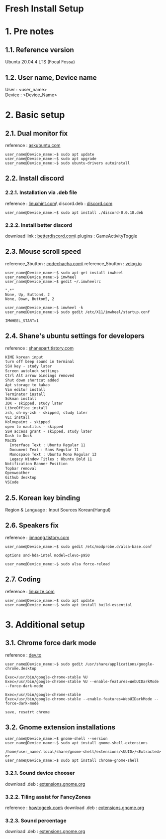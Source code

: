 Fresh Install Setup
===

# 1. Pre notes
## 1.1. Reference version
Ubuntu 20.04.4 LTS (Focal Fossa)

## 1.2. User name, Device name
User : <user_name>\
Device : <Device_Name>

# 2. Basic setup
## 2.1. Dual monitor fix
reference : [askubuntu.com](https://askubuntu.com/questions/1230924/ubuntu-20-04-does-not-recognize-second-monitor, "https://askubuntu.com/questions/1230924/ubuntu-20-04-does-not-recognize-second-monitor")
```console
user_name@Device_name:~$ sudo apt update
user_name@Device_name:~$ sudo apt upgrade
user_name@Device_name:~$ sudo ubuntu-drivers autoinstall
```

## 2.2. Install discord
### 2.2.1. Installation via .deb file
reference : [linuxhint.com](https://linuxhint.com/install-discord-ubuntu22-04/, "https://linuxhint.com/install-discord-ubuntu22-04/")\
discord.deb : [discord.com](https://discord.com/download, "https://discord.com/download")
```console
user_name@Device_name:~$ sudo apt install ./discord-0.0.18.deb
```

### 2.2.2. Install better discord
download link : [betterdiscord.com](https://betterdiscord.app/, "https://betterdiscord.app/")\
plugins : GameActivityToggle

## 2.3. Mouse scroll speed
reference_3button : [codechacha.com](https://codechacha.com/ko/linux-imwheel/, "https://codechacha.com/ko/linux-imwheel/")\
reference_5button : [velog.io](https://velog.io/@ruby/Ubuntu%EC%97%90%EC%84%9C-imwheel%EB%A1%9C-%EC%8A%A4%ED%81%AC%EB%A1%A4-%EC%86%8D%EB%8F%84-%EC%A1%B0%EC%A0%88, "https://velog.io/@ruby/Ubuntu%EC%97%90%EC%84%9C-imwheel%EB%A1%9C-%EC%8A%A4%ED%81%AC%EB%A1%A4-%EC%86%8D%EB%8F%84-%EC%A1%B0%EC%A0%88")
```console
user_name@Device_name:~$ sudo apt-get install imwheel
user_name@Device_name:~$ imwheel
user_name@Device_name:~$ gedit ~/.imwheelrc

".*"
None, Up, Button4, 2
None, Down, Button5, 2

user_name@Device_name:~$ imwheel -k
user_name@Device_name:~$ sudo gedit /etc/X11/imwheel/startup.conf

IMWHEEL_START=1

```

## 2.4. Shane's ubuntu settings for developers
reference : [shanepart.tistory.com](https://shanepark.tistory.com/242, "https://shanepark.tistory.com/242")
```txt
KIME korean input
turn off beep sound in terminal
SSH key - study later
Screen autolock settings
Ctrl Alt arrow bindings removed
Shut down shortcut added
Apt storage to kakao
Vim editor install
Terminator install
Sdkman install
JDK - skipped, study later
LibreOffice install
zsh, oh-my-zsh - skipped, study later
VLC install
Koloupaint - skipped
open to nautilus - skipped
SSH access grant - skipped, study later
Dash to Dock
MacOS
  Interface Text : Ubuntu Regular 11
  Document Text : Sans Regular 11
  Monospace Text : Ubuntu Mono Regular 13
  Legacy Window Titles : Ubuntu Bold 11
Notification Banner Position
Topbar removal
Openweather
Github desktop
VSCode
```

## 2.5. Korean key binding
Region & Language : Input Sources Korean(Hangul)

## 2.6. Speakers fix
reference : [jimnong.tistory.com](https://jimnong.tistory.com/1048, "https://jimnong.tistory.com/1048")
```console
user_name@Device_name:~$ sudo gedit /etc/modprobe.d/alsa-base.conf

options snd-hda-intel model=clevo-p950

user_name@Device_name:~$ sudo alsa force-reload
```

## 2.7. Coding
reference : [linuxize.com](https://linuxize.com/post/how-to-install-gcc-on-ubuntu-20-04/, "https://linuxize.com/post/how-to-install-gcc-on-ubuntu-20-04/")
```console
user_name@Device_name:~$ sudo apt update
user_name@Device_name:~$ sudo apt install build-essential
```

# 3. Additional setup
## 3.1. Chrome force dark mode
reference : [dev.to](https://dev.to/ankitbrijwasi/enable-dark-mode-in-chrome-on-ubuntu-20na, "https://dev.to/ankitbrijwasi/enable-dark-mode-in-chrome-on-ubuntu-20na")
```console
user_name@Device_name:~$ sudo gedit /usr/share/applications/google-chrome.desktop

Exec=/usr/bin/google-chrome-stable %U
Exec=/usr/bin/google-chrome-stable %U --enable-features=WebUIDarkMode --force-dark-mode

Exec=/usr/bin/google-chrome-stable
Exec=/usr/bin/google-chrome-stable --enable-features=WebUIDarkMode --force-dark-mode

save, resatrt chrome
```

## 3.2. Gnome extension installations
```console
user_name@Device_name:~$ gnome-shell --version
user_name@Device_name:~$ sudo apt install gnome-shell-extensions

/home/user_name/.local/share/gnome-shell/extensions/<UUID>/<Extracted>
or
user_name@Device_name:~$ sudo apt install chrome-gnome-shell
```

### 3.2.1. Sound device chooser
download .deb : [extensions.gnome.org](https://extensions.gnome.org/extension/906/sound-output-device-chooser/, "https://extensions.gnome.org/extension/906/sound-output-device-chooser/")

### 3.2.2. Tiling assist for FancyZones
reference : [howtogeek.com](https://www.howtogeek.com/786985/linux-alternatives-for-windows-powertoys/, "https://www.howtogeek.com/786985/linux-alternatives-for-windows-powertoys/")\
download .deb : [extensions.gnome.org](https://extensions.gnome.org/extension/3733/tiling-assistant/, "https://extensions.gnome.org/extension/3733/tiling-assistant/")

### 3.2.3. Sound percentage
download .deb : [extensions.gnome.org](https://extensions.gnome.org/extension/2120/sound-percentage/, "https://extensions.gnome.org/extension/2120/sound-percentage/")